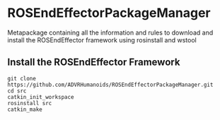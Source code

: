 # ROSEndEffectorPackageManager
Metapackage containing all the information and rules to download and install the ROSEndEffector framework using rosinstall and wstool

## Install the ROSEndEffector Framework

```
git clone https://github.com/ADVRHumanoids/ROSEndEffectorPackageManager.git
cd src
catkin_init_workspace
rosinstall src
catkin_make
```

